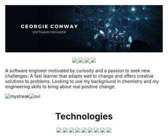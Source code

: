 <img src="georgie conway (1).png">
<p align="center">
  <a href="https://twitter.com/dopeantelope_" target="_blank">
    <img src="https://img.shields.io/static/v1?label=|&message=twitter&color=%231DA1F2&style=for-the-badge&logo=twitter"/>
  </a>
  <a href="https://www.linkedin.com/in/georgieconway/" target="_blank">
    <img src="https://img.shields.io/static/v1?label=|&message=linkedin&color=%230A66C2&style=for-the-badge&logo=linkedin&logoColor=%230A66C2"/>
  </a>
  <a href="https://www.georgieconway.com" target="_blank">
    <img src="https://img.shields.io/static/v1?label=|&message=Website&color=%2303EF62&style=for-the-badge&logo=atom&logoColor=%2303EF62"/>
  </a>
  <a href="mailto: georgieaconway@gmail.com" target="_blank">
    <img src="https://img.shields.io/static/v1?label=|&message=Contact&color=%23FF3621&style=for-the-badge&logo=mailgun&logoColor=%23FF3621"/>
  </a>
</p>

A software engineer motivated by curiosity and a passion to seek new challenges. A fast learner that adapts well to change and offers creative solutions to problems. Looking to use my background in chemistry and my engineering skills to bring about real positive change.

<div style="display: flex;">
  <img src="https://github-readme-streak-stats.herokuapp.com/?user=dopeantelope" alt="mystreak"/><img src="https://github-readme-stats.vercel.app/api/top-langs?username=dopeantelope&show_icons=true&locale=en" alt="ovi" />
</div>

<h1 align="center">Technologies</h1>

<p align="center">
  <img src="https://img.shields.io/static/v1?label=|&message=HTML5&color=%23E34F26&style=for-the-badge&logo=html5"/>
  <img src="https://img.shields.io/static/v1?label=|&message=CSS3&color=%231572B6&style=for-the-badge&logo=css3"/>
  <img src="https://img.shields.io/static/v1?label=|&message=JavaScript&color=%23F7DF1E&style=for-the-badge&logo=javascript"/>
  <img src="https://img.shields.io/static/v1?label=|&message=NODE.js&color=%23339933&style=for-the-badge&logo=node.js"/>
  <img src="https://img.shields.io/static/v1?label=|&message=React&color=%2361DAFB&style=for-the-badge&logo=react"/>
  <img src="https://img.shields.io/static/v1?label=|&message=mongodb&color=%2347A248&style=for-the-badge&logo=mongodb"/>
  <img src="https://img.shields.io/static/v1?label=|&message=tailwind&color=%2306B6D4&style=for-the-badge&logo=tailwind+css">
  <img src="https://img.shields.io/static/v1?label=|&message=chartjs&color=%23FF6384&style=for-the-badge&logo=chart.js"/>
  <img src="https://img.shields.io/static/v1?label=|&message=wordpress&color=%2321759B&style=for-the-badge&logo=wordpress&logoColor=%2321759B">
  
</p>


<!--
**dopeantelope/dopeantelope** is a ✨ _special_ ✨ repository because its `README.md` (this file) appears on your GitHub profile.

Here are some ideas to get you started:

- 🔭 I’m currently working on ...
- 🌱 I’m currently learning ...
- 👯 I’m looking to collaborate on ...
- 🤔 I’m looking for help with ...
- 💬 Ask me about ...
- 📫 How to reach me: ...
- 😄 Pronouns: ...
- ⚡ Fun fact: ...
-->


